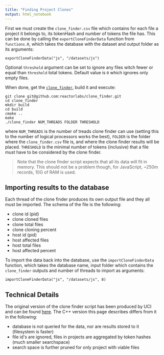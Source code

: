 ```yaml
---
title: "Finding Project Clones"
output: html_notebook
---
```


First we must create the `clone_finder.csv` file which contains for each file a project it belongs to, its tokenHash and number of tokens the file has. This can be done by calling the `exportCloneFinderData` function from `functions.R`, which takes the database with the dataset and output folder as its arguments:

    exportCloneFinderData("js", "/datasets/js")
    
Optional `threshold` argument can be set to ignore any files witch fewer or equal than `threshold` total tokens. Default value is `0` which ignores only empty files.      

When done, get the [`clone_finder`](https://github.com/reactorlabs/clone_finder), build it and execute:

    git clone git@github.com:reactorlabs/clone_finder.git
    cd clone_finder
    mkdir build
    cd build
    cmake ..
    make
    ./clone_finder NUM_THREADS FOLDER THRESHOLD
    
where `NUM_THREADS` is the number of treads clone finder can use (setting this to the number of logical processors works the best), `FOLDER` is the folder where the `clone_finder.csv` file is, and where the clone finder results will be placed. `THRESHOLD` is the minimal number of tokens (inclusive) that a file must have to be considered by the clone finder. 

> Note that the clone finder script expects that all its data will fit in memory. This should not be a problem though, for JavaScript, ~250m records, 10G of RAM is used. 

## Importing results to the database

Each thread of the clone finder produces its own output file and they all must be imported. The schema of the file is the following:

- clone id (pid)
- clone cloned files
- clone total files
- clone cloning percent
- host id (pid)
- host affected files
- host total files
- host affected percent

To import the data back into the database, use the `importCloneFinderData` function, which takes the database name, input folder which contains the `clone_finder` outputs and number of threads to import as arguments:

    importCloneFinderData("js", "/datasets/js", 8)


## Technical Details

The original version of the clone finder script has been produced by UCI and can be found [here](https://github.com/Mondego/SourcererCC/blob/master/tokenizers/file-level/db-importer/clone_finder.py). The C++ version this page describes differs from it in the following:

- database is not queried for the data, nor are results stored to it (filesystem is faster)
- file id's are ignored, files in projects are aggregated by token hashes (much smaller searchspace)
- search space is further pruned for only project with viable files


